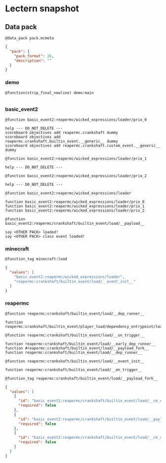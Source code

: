 # Lectern snapshot

## Data pack

`@data_pack pack.mcmeta`

```json
{
  "pack": {
    "pack_format": 26,
    "description": ""
  }
}
```

### demo

`@function(strip_final_newline) demo:main`

```mcfunction

```

### basic_event2

`@function basic_event2:reapermc/wicked_expressions/loader/prio_0`

```mcfunction
help --- DO_NOT_DELETE ---
scoreboard objectives add reapermc.crankshaft dummy
scoreboard objectives add reapermc.crankshaft.builtin_event.__generic__ dummy
scoreboard objectives add reapermc.crankshaft.custom_event.__generic__ dummy
```

`@function basic_event2:reapermc/wicked_expressions/loader/prio_1`

```mcfunction
help --- DO_NOT_DELETE ---
```

`@function basic_event2:reapermc/wicked_expressions/loader/prio_2`

```mcfunction
help --- DO_NOT_DELETE ---
```

`@function basic_event2:reapermc/wicked_expressions/loader`

```mcfunction
function basic_event2:reapermc/wicked_expressions/loader/prio_0
function basic_event2:reapermc/wicked_expressions/loader/prio_1
function basic_event2:reapermc/wicked_expressions/loader/prio_2
```

`@function basic_event2:reapermc/crankshaft/builtin_event/load/__payload__`

```mcfunction
say <OTHER PACK> loaded!
say <OTHER PACK> class event loaded!
```

### minecraft

`@function_tag minecraft:load`

```json
{
  "values": [
    "basic_event2:reapermc/wicked_expressions/loader",
    "reapermc:crankshaft/builtin_event/load/__event_init__"
  ]
}
```

### reapermc

`@function reapermc:crankshaft/builtin_event/load/__dep_runner__`

```mcfunction
function reapermc:crankshaft/builtin_event/player_load/dependency_entrypoint/load
```

`@function reapermc:crankshaft/builtin_event/load/__on_trigger__`

```mcfunction
function reapermc:crankshaft/builtin_event/load/__early_dep_runner__
function #reapermc:crankshaft/builtin_event/load/__payload_fork__
function reapermc:crankshaft/builtin_event/load/__dep_runner__
```

`@function reapermc:crankshaft/builtin_event/load/__event_init__`

```mcfunction
function reapermc:crankshaft/builtin_event/load/__on_trigger__
```

`@function_tag reapermc:crankshaft/builtin_event/load/__payload_fork__`

```json
{
  "values": [
    {
      "id": "basic_event2:reapermc/crankshaft/builtin_event/load/__ce_early_dep_runner__",
      "required": false
    },
    {
      "id": "basic_event2:reapermc/crankshaft/builtin_event/load/__payload__",
      "required": false
    },
    {
      "id": "basic_event2:reapermc/crankshaft/builtin_event/load/__ce_dep_runner__",
      "required": false
    }
  ]
}
```

